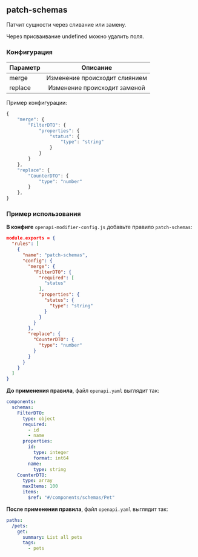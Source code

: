 ## patch-schemas

Патчит сущности через сливание или замену.

Через присваивание undefined можно удалить поля.

### Конфигурация

| Параметр |           Описание            |
|----------|:-----------------------------:|
| merge    | Изменение происходит слиянием |
| replace  | Изменение происходит заменой  |

Пример конфигурации:

```js
{
    "merge": {
        "FilterDTO": {
            "properties": {
                "status": {
                    "type": "string"
                }
            }
        }
    },
    "replace": {
        "CounterDTO": {
            "type": "number"
        }
    },
}
```

### Пример использования

**В конфиге** `openapi-modifier-config.js` добавьте правило `patch-schemas`:

```json
module.exports = {
  "rules": [
    {
      "name": "patch-schemas",
      "config": {
        "merge": {
          "FilterDTO": {
            "required": [
              "status"
            ],
            "properties": {
              "status": {
                "type": "string"
              }
            }
          }
        },
        "replace": {
          "CounterDTO": {
            "type": "number"
          }
        }
      }
    }
  ]
}
```

**До применения правила**, файл `openapi.yaml` выглядит так:

```yaml
components:
  schemas:
    FilterDTO:
      type: object
      required:
        - id
        - name
      properties:
        id:
          type: integer
          format: int64
        name:
          type: string
    CounterDTO:
      type: array
      maxItems: 100
      items:
        $ref: "#/components/schemas/Pet"
```

**После применения правила**, файл `openapi.yaml` выглядит так:

```yaml
paths:
  /pets:
    get:
      summary: List all pets
      tags:
        - pets
```
